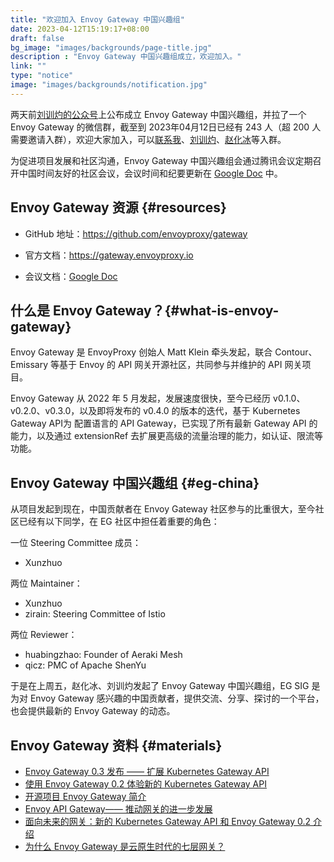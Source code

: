 ```yaml
---
title: "欢迎加入 Envoy Gateway 中国兴趣组"
date: 2023-04-12T15:19:17+08:00
draft: false
bg_image: "images/backgrounds/page-title.jpg"
description : "Envoy Gateway 中国兴趣组成立，欢迎加入。"
link: ""
type: "notice"
image: "images/backgrounds/notification.jpg"
---
```


两天前[刘训灼的公众号](https://mp.weixin.qq.com/s/hLwYv94GwevQkZ2XnEZ2FQ)上公布成立 Envoy Gateway 中国兴趣组，并拉了一个 Envoy Gateway 的微信群，截至到 2023年04月12日已经有 243 人（超 200 人需要邀请入群），欢迎大家加入，可以[联系我](/contact/)、[刘训灼](https://www.liuxunzhuo.com/)、[赵化冰](https://zhaohuabing.com)等入群。

为促进项目发展和社区沟通，Envoy Gateway 中国兴趣组会通过腾讯会议定期召开中国时间友好的社区会议，会议时间和纪要更新在 [Google Doc](https://docs.google.com/document/d/1leqwsHX8N-XxNEyTflYjRur462ukFxd19Rnk3Uzy55I/edit#heading=h.ohxa07we5x4p) 中。

## Envoy Gateway 资源 {#resources}

- GitHub 地址：<https://github.com/envoyproxy/gateway>

- 官方文档：<https://gateway.envoyproxy.io>
- 会议文档：[Google Doc](https://docs.google.com/document/d/1leqwsHX8N-XxNEyTflYjRur462ukFxd19Rnk3Uzy55I/edit#heading=h.ohxa07we5x4p)

## 什么是 Envoy Gateway？{#what-is-envoy-gateway}

Envoy Gateway 是 EnvoyProxy 创始人 Matt Klein 牵头发起，联合 Contour、Emissary 等基于 Envoy 的 API 网关开源社区，共同参与并维护的 API 网关项目。

Envoy Gateway 从 2022 年 5 月发起，发展速度很快，至今已经历 v0.1.0、v0.2.0、v0.3.0，以及即将发布的 v0.4.0 的版本的迭代，基于 Kubernetes Gateway API为 配置语言的 API Gateway，已实现了所有最新 Gateway API 的能力，以及通过 extensionRef 去扩展更高级的流量治理的能力，如认证、限流等功能。

## Envoy Gateway 中国兴趣组 {#eg-china}

从项目发起到现在，中国贡献者在 Envoy Gateway 社区参与的比重很大，至今社区已经有以下同学，在 EG 社区中担任着重要的角色：

一位 Steering Committee 成员：

- Xunzhuo

两位 Maintainer：

- Xunzhuo
- zirain: Steering Committee of Istio

两位 Reviewer：

- huabingzhao: Founder of Aeraki Mesh
- qicz: PMC of Apache ShenYu

于是在上周五，赵化冰、刘训灼发起了 Envoy Gateway 中国兴趣组，EG SIG 是为对 Envoy Gateway 感兴趣的中国贡献者，提供交流、分享、探讨的一个平台，也会提供最新的 Envoy Gateway 的动态。

## Envoy Gateway 资料 {#materials}

- [Envoy Gateway 0.3 发布 —— 扩展 Kubernetes Gateway API](https://lib.jimmysong.io/blog/envoy-gateways-latest-v0-3-release-extends-the-kubernetes-gateway-api/)
- [使用 Envoy Gateway 0.2 体验新的 Kubernetes Gateway API](https://lib.jimmysong.io/blog/hands-on-with-envoy-gateway/)
- [开源项目 Envoy Gateway 简介](https://lib.jimmysong.io/blog/introducing-envoy-gateway/)
- [Envoy API Gateway—— 推动网关的进一步发展](https://lib.jimmysong.io/blog/the-gateway-to-a-new-frontier/)
- [面向未来的网关：新的 Kubernetes Gateway API 和 Envoy Gateway 0.2 介绍](https://lib.jimmysong.io/blog/envoy-gateway-to-the-future/)
- [为什么 Envoy Gateway 是云原生时代的七层网关？](https://mp.weixin.qq.com/s?__biz=MzU3MjI5ODgxMA==&mid=2247484277&idx=1&sn=2d3e518e35e322be2fc00b5bcebbb6a2&chksm=fcd24020cba5c936a24e4de7d4f683f5d69246c35927468c07cc5c1838c9f2a745113affade1&scene=21#wechat_redirect)
